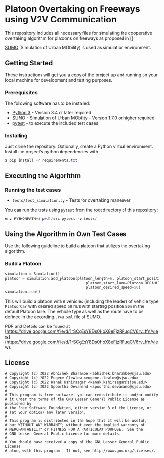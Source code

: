 # Platoon Overtaking on Freeways using V2V Communication

This repository includes all necessary files for simulating the cooperative overtaking algorithm for platoons on freeways as proposed in []

[SUMO](https://www.eclipse.org/sumo/) (Simulation of Urban MObility) is used as simulation environment.

## Getting Started

These instructions will get you a copy of the project up and running on your local machine for development and testing purposes.

### Prerequisites

The following software has to be installed:

* [Python 3](https://www.python.org/) - Version 3.4 or later required
* [SUMO](https://www.eclipse.org/sumo/) - Simulation of Urban MObility - Version 1.7.0 or higher required
* [pytest](https://docs.pytest.org/en/stable/) - to execute the included test cases

### Installing

Just clone the repository.  Optionally, create a Python virtual environment.  Install the project's python dependencies with

```powershell
$ pip install -r requirements.txt
```

## Executing the Algorithm

### Running the test cases

* `tests/test_simulation.py` - Tests for overtaking maneuver

You can run the tests using `pytest` from the root directory of this repository:
```powershell
env PYTHONPATH=$(pwd)/src pytest -v tests/
```

## Using the Algorithm in Own Test Cases

Use the following guideline to build a platoon that utilizes the overtaking algorithm.

### Build a Platoon
```python
simulation = Simulation()
platoon = simulation.add_platoon(platoon_length=6, platoon_start_position=50,
                                     platoon_start_lane=Platoon.DEFAULT_LANE,
                                     platoon_desired_speed=50)
simulation.run()
```
This will build a platoon with `6` vehicles (including the leader) of vehicle type
`PlatoonCar` with desired speed `50` m/s with starting position `50m` in the default Platoon lane.
The vehicle type as well as the route have to be defined in the according `.rou.xml` file of SUMO.

PDF and Details can be found at [https://drive.google.com/file/d/1rSCgEsY8Ds0HoX8eFjzRPuqCV6rvLffn/view](https://drive.google.com/file/d/1rSCgEsY8Ds0HoX8eFjzRPuqCV6rvLffn/view).

## License
```
# Copyright (c) 2022 Abhishek Bharambe <abhishek.bharambe@sjsu.edu>
# Copyright (c) 2022 Eugene Clewlow <eugene.clewlow@sjsu.edu>
# Copyright (c) 2022 Kanak Kshirsagar <kanak.kshirsagar@sjsu.edu>
# Copyright (c) 2022 Spoorthi Devanand <spoorthi.devanand@sjsu.edu>
#
# This program is free software: you can redistribute it and/or modify
# it under the terms of the GNU Lesser General Public License as published by
# the Free Software Foundation, either version 3 of the License, or
# (at your option) any later version.
#
# This program is distributed in the hope that it will be useful,
# but WITHOUT ANY WARRANTY; without even the implied warranty of
# MERCHANTABILITY or FITNESS FOR A PARTICULAR PURPOSE.  See the
# GNU Lesser General Public License for more details.
#
# You should have received a copy of the GNU Lesser General Public License
# along with this program.  If not, see http://www.gnu.org/licenses/.
```
